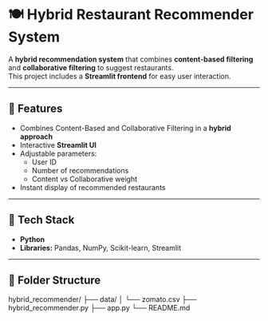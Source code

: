 # 🍽️ Hybrid Restaurant Recommender System

A **hybrid recommendation system** that combines **content-based filtering** and **collaborative filtering** to suggest restaurants.  
This project includes a **Streamlit frontend** for easy user interaction.

---

## 🚀 Features
- Combines Content-Based and Collaborative Filtering in a **hybrid approach**
- Interactive **Streamlit UI**
- Adjustable parameters:
  - User ID
  - Number of recommendations
  - Content vs Collaborative weight
- Instant display of recommended restaurants

---

## 🧠 Tech Stack
- **Python**  
- **Libraries:** Pandas, NumPy, Scikit-learn, Streamlit

---

## 📂 Folder Structure
hybrid_recommender/
├── data/
│ └── zomato.csv
├── hybrid_recommender.py
├── app.py
└── README.md

